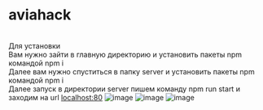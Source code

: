 # aviahack
<br>Для установки
<br>Вам нужно зайти в главную директорию и установить пакеты npm командой npm i
<br>Далее вам нужно спуститься в папку server и установить пакеты npm командой npm i
<br>Далее запуск в директории server пишем команду npm run start и заходим на url <a href="localhost:80">localhost:80</a>
![image](https://user-images.githubusercontent.com/50911976/197386444-b58e5174-adc0-4606-b1ad-5667c87716a1.png)
![image](https://user-images.githubusercontent.com/50911976/197386485-221e51e2-14d9-4322-a6da-ebb515bbe6b0.png)
![image](https://user-images.githubusercontent.com/50911976/197386500-f7bf5464-ae1c-4daa-9ace-9789f4609d1e.png)
